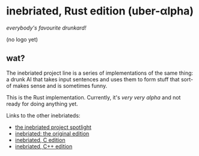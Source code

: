 inebriated, Rust edition (uber-αlpha)
====================================
*everybody's favourite drunkard!*

(no logo yet)

wat?
---

The inebriated project line is a series of implementations of the same thing: a drunk AI that takes
input sentences and uses them to form stuff that sort-of makes sense and is sometimes funny.


This is the Rust implementation. Currently, it's *very very alpha* and not ready for doing anything yet.

Links to the other inebriateds:

- [the inebriated project spotlight](http://theta.eu.org/inebriated-family.html)
- [inebriated: the original edition](https://github.com/eeeeeta/inebriated-genesis)
- [inebriated, C edition](https://github.com/eeeeeta/inebriated-c-edition)
- [inebriated, C++ edition](https://github.com/eeeeeta/inebriated-cpp-edition)
